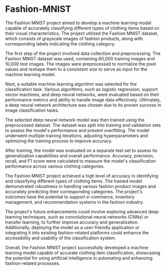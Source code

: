 # Fashion-MNIST
The Fashion MNIST project aimed to develop a machine learning model capable of accurately classifying different types of clothing items based on their visual characteristics. The project utilized the Fashion MNIST dataset, which consists of grayscale images of fashion products, along with corresponding labels indicating the clothing category.

The first step of the project involved data collection and preprocessing. The Fashion MNIST dataset was used, containing 60,000 training images and 10,000 test images. The images were preprocessed to normalize the pixel values and reshape them to a consistent size to serve as input for the machine learning model.

Next, a suitable machine learning algorithm was selected for the classification task. Various algorithms, such as logistic regression, support vector machines, and deep neural networks, were evaluated based on their performance metrics and ability to handle image data effectively. Ultimately, a deep neural network architecture was chosen due to its proven success in image classification tasks.

The selected deep neural network model was then trained using the preprocessed dataset. The dataset was split into training and validation sets to assess the model's performance and prevent overfitting. The model underwent multiple training iterations, adjusting hyperparameters and optimizing the training process to improve accuracy.

After training, the model was evaluated on a separate test set to assess its generalization capabilities and overall performance. Accuracy, precision, recall, and F1 score were calculated to measure the model's classification performance across various clothing categories.

The Fashion MNIST project achieved a high level of accuracy in identifying and classifying different types of clothing items. The trained model demonstrated robustness in handling various fashion product images and accurately predicting their corresponding categories. The project's outcomes have the potential to support e-commerce, inventory management, and recommendation systems in the fashion industry.

The project's future enhancements could involve exploring advanced deep learning techniques, such as convolutional neural networks (CNNs) or transfer learning, to further improve accuracy and generalization. Additionally, deploying the model as a user-friendly application or integrating it into existing fashion-related platforms could enhance the accessibility and usability of the classification system.

Overall, the Fashion MNIST project successfully developed a machine learning model capable of accurate clothing item classification, showcasing the potential for using artificial intelligence in automating and enhancing fashion-related processes.
